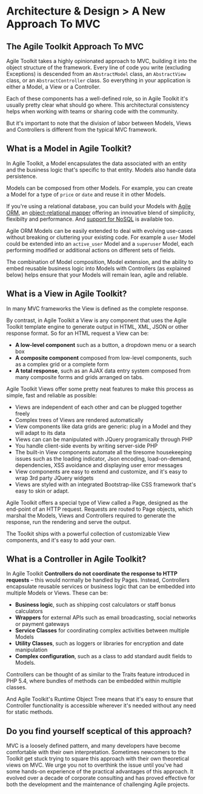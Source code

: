 # Architecture & Design > A New Approach To MVC

## The Agile Toolkit Approach To MVC

Agile Toolkit takes a highly opinionated approach to MVC, building it into the object structure of the framework. Every line of code you write (excluding Exceptions) is descended from an `AbstractModel` class, an `AbstractView` class, or an `AbstractController` class. So everything in your application is either a Model, a View or a Controller. 

Each of these components has a well-defined role, so in Agile Toolkit it's usually pretty clear what should go where. This architectural consistency helps when working with teams or sharing code with the community.

But it's important to note that the division of labor between Models, Views and Controllers is different from the typical MVC framework. 

## What is a Model in Agile Toolkit?

In Agile Toolkit, a Model encapsulates the data associated with an entity and the business logic that's specific to that entity. Models also handle data persistence.

Models can be composed from other Models. For example, you can create a Model for a type of `price` or `date` and reuse it in other Models.

If you're using a relational database, you can build your Models with [Agile ORM](/TODO), an [object-relational mapper](http://en.wikipedia.org/wiki/Object-relational_mapping) offering an innovative blend of simplicity, flexibilty and performance. And [support for NoSQL](/TODO) is available too.

Agile ORM Models can be easily extended to deal with evolving use-cases without breaking or cluttering your existing code. For example a `user` Model could be extended into an `active_user` Model and a `superuser` Model, each performing modified or additional actions on different sets of fields. 

The combination of Model composition, Model extension, and the ability to embed reusable business logic into Models with Controllers (as explained below) helps ensure that your Models will remain lean, agile and reliable.

## What is a View in Agile Toolkit?

In many MVC frameworks the View is defined as the complete response. 

By contrast, in Agile Toolkit a View is any component that uses the Agile Toolkit template engine  to generate output in HTML, XML, JSON or other response format. So for an HTML request a View can be: 

* **A low-level component** such as a button, a dropdown menu or a  search box 
* **A composite component** composed from low-level components, such as a complex grid or a complete form 
* **A total response**, such as an AJAX data entry system composed from many composite forms and grids arranged on tabs.

Agile Toolkit Views offer some pretty neat features to make this process as simple, fast and reliable as possible:

* Views are independent of each other and can be plugged together freely
* Complex trees of Views are rendered automatically
* View components like data grids are generic: plug in a Model and they will adapt to its data
* Views can can be manipulated with JQuery programically through PHP
* You handle client-side events by writing server-side PHP
* The built-in View components automate all the tiresome housekeeping issues such as the loading indicator, Json encoding, load-on-demand, dependencies, XSS avoidance and displaying user error messages
* View components are easy to extend and customize, and it's easy to wrap 3rd party JQuery widgets
* Views are styled with an integrated Bootstrap-like CSS framework that's easy to skin or adapt.

Agile Toolkit offers a special type of View called a Page, designed as the end-point of an HTTP request. Requests are routed to Page objects, which marshal the Models, Views and Controllers required to generate the response, run the rendering and serve the output.

The Toolkit ships with a powerful collection of customizable View components, and it's easy to add your own.

## What is a Controller in Agile Toolkit?

In Agile Toolkit **Controllers do not coordinate the response to HTTP requests** &ndash; this would normally be handled by Pages. Instead, Controllers encapsulate reusable services or business logic that can be embedded into multiple Models or Views. These can be:

* **Business logic**, such as shipping cost calculators or staff bonus calculators
* **Wrappers** for external APIs such as email broadcasting, social networks or payment gateways
* **Service Classes** for coordinating complex activities between multiple Models
* **Utility Classes**, such as loggers or libraries for encryption and date manipulation
* **Complex configuration**, such as a class to add standard audit fields to Models.

Controllers can be thought of as similar to the Traits feature introduced in PHP 5.4, where bundles of methods can be embedded within multiple classes.

And Agile Toolkit's Runtime Object Tree means that it's easy to ensure that Controller functionality is accessible wherever it's needed without any need for static methods.

## Do you find yourself sceptical of this approach?

MVC is a loosely defined pattern, and many developers have become comfortable with their own interpretation. Sometimes newcomers to the Toolkit get stuck trying to square this approach with their own theoretical views on MVC. We urge you not to overthink the issue until you've had some hands-on experience of the practical advantages of this approach. It evolved over a decade of corporate consulting and has proved effective for both the development and the maintenance of challenging Agile projects. 
